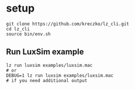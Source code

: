 # setup
```
git clone https://github.com/kreczko/lz_cli.git
cd lz_cli
source bin/env.sh
```

## Run LuxSim example
```
lz run luxsim examples/luxsim.mac
# or
DEBUG=1 lz run luxsim examples/luxsim.mac
# if you need additional output
```
